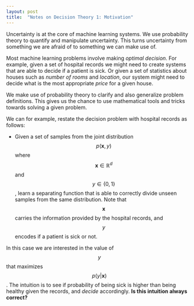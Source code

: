 ```yaml
---
layout: post
title:  "Notes on Decision Theory 1: Motivation"
---
```


Uncertainty is at the core of machine learning systems. We use probability theory to quantify and manipulate uncertainty. This turns uncertainty from something we are afraid of to something we can make use of.

Most machine learning problems involve making *optimal decision*. For example, given a set of hospital records we might need to create systems that are able to decide if a patient is sick. Or given a set of statistics about houses such as *number of rooms* and *location*, our system might need to decide what is the most appropriate *price* for a given house.

We make use of probability theory to clarify and also generalize problem definitions. This gives us the chance to use mathematical tools and tricks towards solving a given problem.

We can for example, restate the decision problem with hospital records as follows:
- Given a set of samples from the joint distribution $$p(\mathbf{x},y)$$ where $$\mathbf{x} \in \mathbb{R}^d$$ and $$y \in \{0,1\}$$, learn a separating function that is able to correctly divide unseen samples from the same distribution. Note that $$\mathbf{x}$$ carries the information provided by the hospital records, and $$y$$ encodes if a patient is sick or not.

In this case we are interested in the value of $$y$$ that maximizes $$p(y \vert \mathbf{x})$$. The intuition is to see if probability of being sick is higher than being healthy given the records, and *decide* accordingly. **Is this intuition always correct?**
